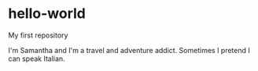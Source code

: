 # hello-world
My first repository

I'm Samantha and I'm a travel and adventure addict.
Sometimes I pretend I can speak Italian.
